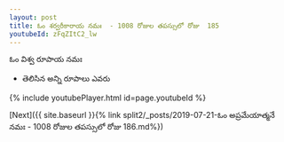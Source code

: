```yaml
---
layout: post
title: ఓం శర్వరీకారాయ నమః  - 1008 రోజుల తపస్సులో రోజు  185
youtubeId: zFqZItC2_lw
---
```

 
 
 ఓం విశ్వ రూపాయ నమః  
 
 -  తెలిసిన అన్ని రూపాలు ఎవరు 
 
  
 
  
 
 
 
 
 
 


{% include youtubePlayer.html id=page.youtubeId %}
 
[Next]({{ site.baseurl }}{% link  split2/_posts/2019-07-21-ఓం అప్రమేయాత్మనే నమః  - 1008 రోజుల తపస్సులో రోజు  186.md%})
 
